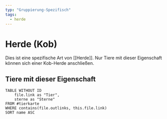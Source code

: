 ```yaml
---
typ: "Gruppierung-Spezifisch"
tags:
  - herde
---  
```

# Herde (Kob)  
Dies ist eine spezifische Art von [[Herde]]. Nur Tiere mit dieser Eigenschaft können sich einer Kob-Herde anschließen.  

## Tiere mit dieser Eigenschaft  
```dataview 
TABLE WITHOUT ID   
	file.link as "Tier",   
	sterne as "Sterne" 
FROM #tierkarte 
WHERE contains(file.outlinks, this.file.link) 
SORT name ASC
